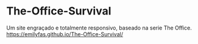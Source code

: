 # The-Office-Survival
Um site engraçado e totalmente responsivo, baseado na serie The Office.
https://emilyfas.github.io/The-Office-Survival/
